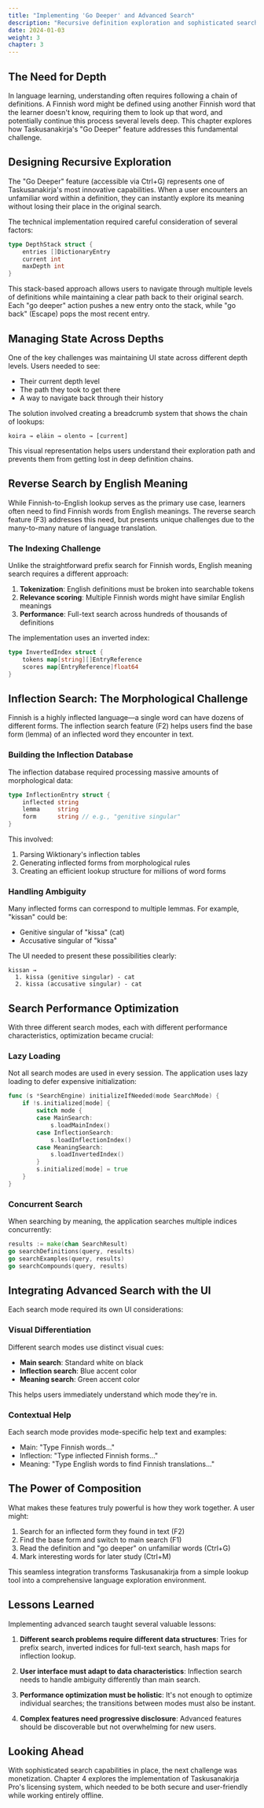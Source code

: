 ```yaml
---
title: "Implementing 'Go Deeper' and Advanced Search"
description: "Recursive definition exploration and sophisticated search capabilities"
date: 2024-01-03
weight: 3
chapter: 3
---
```


## The Need for Depth

In language learning, understanding often requires following a chain of definitions. A Finnish word might be defined using another Finnish word that the learner doesn't know, requiring them to look up that word, and potentially continue this process several levels deep. This chapter explores how Taskusanakirja's "Go Deeper" feature addresses this fundamental challenge.

## Designing Recursive Exploration

The "Go Deeper" feature (accessible via Ctrl+G) represents one of Taskusanakirja's most innovative capabilities. When a user encounters an unfamiliar word within a definition, they can instantly explore its meaning without losing their place in the original search.

The technical implementation required careful consideration of several factors:

```go
type DepthStack struct {
    entries []DictionaryEntry
    current int
    maxDepth int
}
```

This stack-based approach allows users to navigate through multiple levels of definitions while maintaining a clear path back to their original search. Each "go deeper" action pushes a new entry onto the stack, while "go back" (Escape) pops the most recent entry.

## Managing State Across Depths

One of the key challenges was maintaining UI state across different depth levels. Users needed to see:
- Their current depth level
- The path they took to get there
- A way to navigate back through their history

The solution involved creating a breadcrumb system that shows the chain of lookups:

```
koira → eläin → olento → [current]
```

This visual representation helps users understand their exploration path and prevents them from getting lost in deep definition chains.

## Reverse Search by English Meaning

While Finnish-to-English lookup serves as the primary use case, learners often need to find Finnish words from English meanings. The reverse search feature (F3) addresses this need, but presents unique challenges due to the many-to-many nature of language translation.

### The Indexing Challenge

Unlike the straightforward prefix search for Finnish words, English meaning search requires a different approach:

1. **Tokenization**: English definitions must be broken into searchable tokens
2. **Relevance scoring**: Multiple Finnish words might have similar English meanings
3. **Performance**: Full-text search across hundreds of thousands of definitions

The implementation uses an inverted index:

```go
type InvertedIndex struct {
    tokens map[string][]EntryReference
    scores map[EntryReference]float64
}
```

## Inflection Search: The Morphological Challenge

Finnish is a highly inflected language—a single word can have dozens of different forms. The inflection search feature (F2) helps users find the base form (lemma) of an inflected word they encounter in text.

### Building the Inflection Database

The inflection database required processing massive amounts of morphological data:

```go
type InflectionEntry struct {
    inflected string
    lemma     string
    form      string // e.g., "genitive singular"
}
```

This involved:
1. Parsing Wiktionary's inflection tables
2. Generating inflected forms from morphological rules
3. Creating an efficient lookup structure for millions of word forms

### Handling Ambiguity

Many inflected forms can correspond to multiple lemmas. For example, "kissan" could be:
- Genitive singular of "kissa" (cat)
- Accusative singular of "kissa"

The UI needed to present these possibilities clearly:

```
kissan →
  1. kissa (genitive singular) - cat
  2. kissa (accusative singular) - cat
```

## Search Performance Optimization

With three different search modes, each with different performance characteristics, optimization became crucial:

### Lazy Loading

Not all search modes are used in every session. The application uses lazy loading to defer expensive initialization:

```go
func (s *SearchEngine) initializeIfNeeded(mode SearchMode) {
    if !s.initialized[mode] {
        switch mode {
        case MainSearch:
            s.loadMainIndex()
        case InflectionSearch:
            s.loadInflectionIndex()
        case MeaningSearch:
            s.loadInvertedIndex()
        }
        s.initialized[mode] = true
    }
}
```

### Concurrent Search

When searching by meaning, the application searches multiple indices concurrently:

```go
results := make(chan SearchResult)
go searchDefinitions(query, results)
go searchExamples(query, results)
go searchCompounds(query, results)
```

## Integrating Advanced Search with the UI

Each search mode required its own UI considerations:

### Visual Differentiation

Different search modes use distinct visual cues:
- **Main search**: Standard white on black
- **Inflection search**: Blue accent color
- **Meaning search**: Green accent color

This helps users immediately understand which mode they're in.

### Contextual Help

Each search mode provides mode-specific help text and examples:
- Main: "Type Finnish words..."
- Inflection: "Type inflected Finnish forms..."
- Meaning: "Type English words to find Finnish translations..."

## The Power of Composition

What makes these features truly powerful is how they work together. A user might:

1. Search for an inflected form they found in text (F2)
2. Find the base form and switch to main search (F1)
3. Read the definition and "go deeper" on unfamiliar words (Ctrl+G)
4. Mark interesting words for later study (Ctrl+M)

This seamless integration transforms Taskusanakirja from a simple lookup tool into a comprehensive language exploration environment.

## Lessons Learned

Implementing advanced search taught several valuable lessons:

1. **Different search problems require different data structures**: Tries for prefix search, inverted indices for full-text search, hash maps for inflection lookup.

2. **User interface must adapt to data characteristics**: Inflection search needs to handle ambiguity differently than main search.

3. **Performance optimization must be holistic**: It's not enough to optimize individual searches; the transitions between modes must also be instant.

4. **Complex features need progressive disclosure**: Advanced features should be discoverable but not overwhelming for new users.

## Looking Ahead

With sophisticated search capabilities in place, the next challenge was monetization. Chapter 4 explores the implementation of Taskusanakirja Pro's licensing system, which needed to be both secure and user-friendly while working entirely offline.